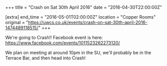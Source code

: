 +++
title = "Crash on Sat 30th April 2016"
date = "2016-04-30T22:00:00Z"

[extra]
end_time = "2016-05-01T02:00:00Z"
location = "Copper Rooms"
original = "https://uwcs.co.uk/events/crash-on-sat-30th-april-2016-1474489118515/"
+++

We're going to Crash\!\! Facebook event is here: https://www.facebook.com/events/1011523262273120/

We plan on meeting at around 10pm in the SU, we'll probably be in the Terrace Bar, and then head into Crash\!

